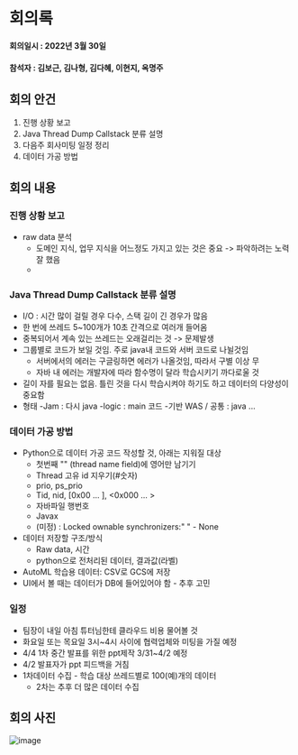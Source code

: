 # 회의록
#### 회의일시 : 2022년 3월 30일
#### 참석자 : 김보근, 김나형, 김다혜, 이현지, 옥명주

## 회의 안건
1. 진행 상황 보고
2. Java Thread Dump Callstack 분류 설명
3. 다음주 회사미팅 일정 정리
4. 데이터 가공 방법

## 회의 내용
### 진행 상황 보고
- raw data 분석 
  - 도메인 지식, 업무 지식을 어느정도 가지고 있는 것은 중요 -> 파악하려는 노력 잘 했음
  - 
### Java Thread Dump Callstack 분류 설명
- I/O : 시간 많이 걸릴 경우 다수, 스택 길이 긴 경우가 많음
- 한 번에 쓰레드 5~100개가 10초 간격으로 여러개 들어옴
- 중복되어서 계속 있는 쓰레드는 오래걸리는 것 -> 문제발생
- 그룹별로 코드가 보일 것임. 주로 java내 코드와 서버 코드로 나뉠것임
  - 서버에서의 에러는 구글링하면 에러가 나올것임, 따라서 구별 이상 무
  - 자바 내 에러는 개발자에 따라 함수명이 달라 학습시키기 까다로울 것
- 길이 자를 필요는 없음. 틀린 것을 다시 학습시켜야 하기도 하고 데이터의 다양성이 중요함
- 형태
  -Jam : 다시 java
  -logic : main 코드
  -기반 WAS / 공통 : java ...



### 데이터 가공 방법
- Python으로 데이터 가공 코드 작성할 것, 아래는 지워질 대상
  - 첫번째 "" (thread name field)에 영어만 남기기
  - Thread 고유 id 지우기(#숫자)
  - prio, ps_prio
  - Tid, nid, [0x00 ... ], <0x000 ... >
  - 자바파일 행번호
  - Javax
  - (미정) : Locked ownable synchronizers:" "    - None
- 데이터 저장할 구조/방식
  - Raw data, 시간
  - python으로 전처리된 데이터, 결과값(라벨)
- AutoML 학습용 데이터: CSV로 GCS에 저장
- UI에서 볼 때는 데이터가 DB에 들어있어야 함 - 추후 고민

### 일정
- 팀장이 내일 아침 튜터님한테 클라우드 비용 물어볼 것
- 화요일 또는 목요일 3시~4시 사이에 협력업체와 미팅을 가질 예정
- 4/4 1차 중간 발표를 위한 ppt제작 3/31~4/2 예정
- 4/2 발표자가 ppt 피드백을 거침
- 1차데이터 수집 - 학습 대상 쓰레드별로 100(예)개의 데이터
  - 2차는 추후 더 많은 데이터 수집

## 회의 사진
![image](https://user-images.githubusercontent.com/56188923/160868174-6493f470-c024-4a39-8b8d-7b6ca4c8fe7a.png)
